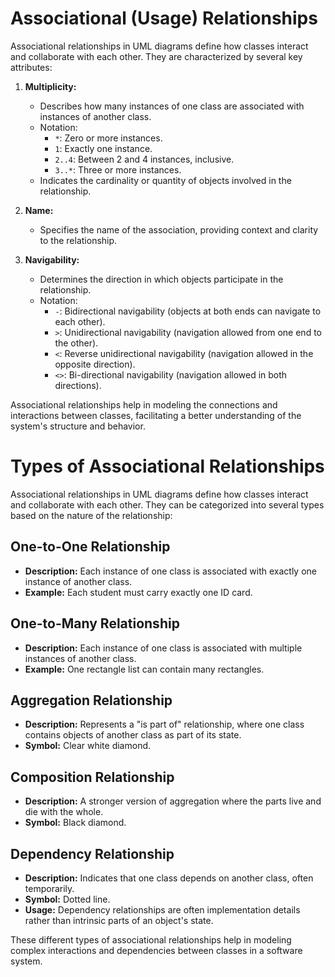 # Associational (Usage) Relationships

Associational relationships in UML diagrams define how classes interact and collaborate with each other. They are characterized by several key attributes:

1. **Multiplicity:**
   - Describes how many instances of one class are associated with instances of another class.
   - Notation:
     - `*`: Zero or more instances.
     - `1`: Exactly one instance.
     - `2..4`: Between 2 and 4 instances, inclusive.
     - `3..*`: Three or more instances.
   - Indicates the cardinality or quantity of objects involved in the relationship.

2. **Name:**
   - Specifies the name of the association, providing context and clarity to the relationship.

3. **Navigability:**
   - Determines the direction in which objects participate in the relationship.
   - Notation:
     - `-`: Bidirectional navigability (objects at both ends can navigate to each other).
     - `>`: Unidirectional navigability (navigation allowed from one end to the other).
     - `<`: Reverse unidirectional navigability (navigation allowed in the opposite direction).
     - `<>`: Bi-directional navigability (navigation allowed in both directions).

Associational relationships help in modeling the connections and interactions between classes, facilitating a better understanding of the system's structure and behavior.



# Types of Associational Relationships

Associational relationships in UML diagrams define how classes interact and collaborate with each other. They can be categorized into several types based on the nature of the relationship:

## One-to-One Relationship
- **Description:** Each instance of one class is associated with exactly one instance of another class.
- **Example:** Each student must carry exactly one ID card.

## One-to-Many Relationship
- **Description:** Each instance of one class is associated with multiple instances of another class.
- **Example:** One rectangle list can contain many rectangles.

## Aggregation Relationship
- **Description:** Represents a "is part of" relationship, where one class contains objects of another class as part of its state.
- **Symbol:** Clear white diamond.

## Composition Relationship
- **Description:** A stronger version of aggregation where the parts live and die with the whole.
- **Symbol:** Black diamond.

## Dependency Relationship
- **Description:** Indicates that one class depends on another class, often temporarily.
- **Symbol:** Dotted line.
- **Usage:** Dependency relationships are often implementation details rather than intrinsic parts of an object's state.

These different types of associational relationships help in modeling complex interactions and dependencies between classes in a software system.
